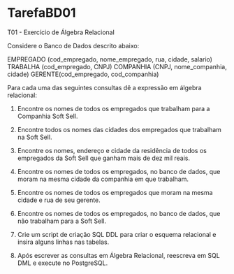 # TarefaBD01
T01 - Exercício de Álgebra Relacional

Considere o Banco de Dados descrito abaixo:

EMPREGADO (cod_empregado, nome_empregado, rua, cidade, salario)
TRABALHA (cod_empregado, CNPJ)
COMPANHIA (CNPJ, nome_companhia, cidade)
GERENTE(cod_empregado, cod_companhia)

Para cada uma das seguintes consultas dê a expressão em álgebra relacional:

1) Encontre os nomes de todos os empregados que trabalham para a Companhia Soft Sell.

2) Encontre todos os nomes das cidades dos empregados que trabalham na Soft Sell.

3) Encontre os nomes, endereço e cidade da residência de todos os empregados da Soft Sell que ganham mais de dez  mil reais.

4) Encontre os nomes de todos os empregados, no banco de dados, que moram na mesma cidade da companhia em que trabalham.

5) Encontre os nomes de todos os empregados que moram na mesma cidade e rua de seu gerente.

6) Encontre os nomes de todos os empregados, no banco de dados, que não trabalham para a Soft Sell.

7) Crie um script de criação SQL DDL para criar o esquema relacional e insira alguns linhas nas tabelas.

8) Após escrever as consultas em Álgebra Relacional, reescreva em SQL DML e execute no PostgreSQL.
